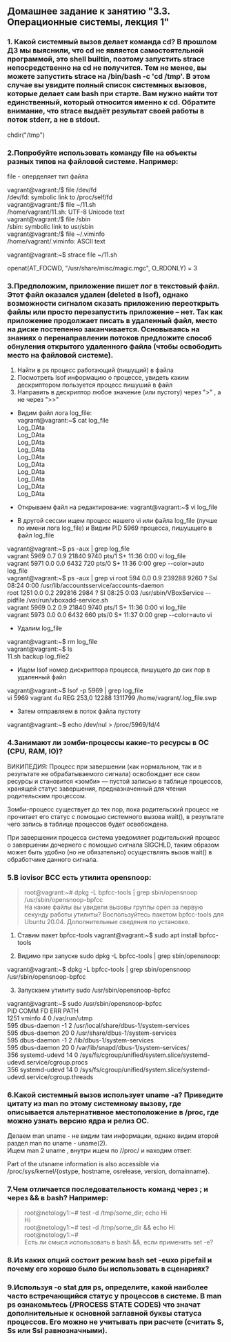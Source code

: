 ## Домашнее задание к занятию "3.3. Операционные системы, лекция 1"

### 1. Какой системный вызов делает команда cd? В прошлом ДЗ мы выяснили, что cd не является самостоятельной программой, это shell builtin, поэтому запустить strace непосредственно на cd не получится. Тем не менее, вы можете запустить strace на /bin/bash -c 'cd /tmp'. В этом случае вы увидите полный список системных вызовов, которые делает сам bash при старте. Вам нужно найти тот единственный, который относится именно к cd. Обратите внимание, что strace выдаёт результат своей работы в поток stderr, а не в stdout.

chdir("/tmp")

### 2.Попробуйте использовать команду file на объекты разных типов на файловой системе. Например:

file - оперделяет тип файла  

vagrant@vagrant:/$ file /dev/fd  
/dev/fd: symbolic link to /proc/self/fd  
vagrant@vagrant:/$ file ~/11.sh  
/home/vagrant/11.sh: UTF-8 Unicode text  
vagrant@vagrant:/$ file /sbin  
/sbin: symbolic link to usr/sbin  
vagrant@vagrant:/$ file ~/.viminfo  
/home/vagrant/.viminfo: ASCII text  

vagrant@vagrant:~$ strace file ~/11.sh  

openat(AT_FDCWD, "/usr/share/misc/magic.mgc", O_RDONLY) = 3  

### 3.Предположим, приложение пишет лог в текстовый файл. Этот файл оказался удален (deleted в lsof), однако возможности сигналом сказать приложению переоткрыть файлы или просто перезапустить приложение – нет. Так как приложение продолжает писать в удаленный файл, место на диске постепенно заканчивается. Основываясь на знаниях о перенаправлении потоков предложите способ обнуления открытого удаленного файла (чтобы освободить место на файловой системе).



1. Найти в ps процесс работающий (пишущий) в файла
2. Посмотреть lsof информацию о процессе, увидеть каким дескриптором пользуется процесс пишуший в файл
3. Направить в дескриптор любое значение (или пустоту) через ">" , а не через ">>"

* Видим файл лога log_file:   
vagrant@vagrant:~$ cat log_file   
Log_DAta   
Log_DAta   
Log_DAta  
Log_DAta  
Log_DAta  
Log_DAta  
Log_DAta  
Log_DAta  
Log_DAta  
Log_DAta  

* Открываем файл на редактирование: 
vagrant@vagrant:~$ vi log_file  

* В другой сессии ищем процесс нашего vi или файла log_file (лучше по имени лога log_file) и Видим PID 5969 процесса, пишушщего в файл log_file

vagrant@vagrant:~$ ps -aux | grep log_file  
vagrant     5969  0.7  0.9  21840  9740 pts/1    S+   11:36   0:00 vi log_file  
vagrant     5971  0.0  0.0   6432   720 pts/0    S+   11:36   0:00 grep --color=auto log_file  
vagrant@vagrant:~$ ps -aux | grep vi
root         594  0.0  0.9 239288  9260 ?        Ssl  08:24   0:00 /usr/lib/accountsservice/accounts-daemon  
root        1251  0.0  0.2 292816  2984 ?        Sl   08:25   0:03 /usr/sbin/VBoxService --pidfile /var/run/vboxadd-service.sh  
vagrant     5969  0.2  0.9  21840  9740 pts/1    S+   11:36   0:00 vi log_file  
vagrant     5973  0.0  0.0   6432   660 pts/0    S+   11:37   0:00 grep --color=auto vi  

* Удалим log_file

vagrant@vagrant:~$ rm log_file  
vagrant@vagrant:~$ ls  
11.sh  backup  log_file2  

* Ищем lsof номер дискриптора процесса, пишущего до сих пор в удаленный файл

vagrant@vagrant:~$ lsof -p 5969 | grep log_file  
vi      5969 vagrant    4u   REG  253,0    12288 1311799 /home/vagrant/.log_file.swp  

* Затем отправляем в поток файла пустоту

vagrant@vagrant:~$ echo /dev/nul > /proc/5969/fd/4  



### 4.Занимают ли зомби-процессы какие-то ресурсы в ОС (CPU, RAM, IO)?

ВИКИПЕДИЯ:
Процесс при завершении (как нормальном, так и в результате не обрабатываемого сигнала) освобождает все свои ресурсы и становится «зомби» — пустой записью в таблице процессов, хранящей статус завершения, предназначенный для чтения родительским процессом.

Зомби-процесс существует до тех пор, пока родительский процесс не прочитает его статус с помощью системного вызова wait(), в результате чего запись в таблице процессов будет освобождена.

При завершении процесса система уведомляет родительский процесс о завершении дочернего с помощью сигнала SIGCHLD, таким образом может быть удобно (но не обязательно) осуществлять вызов wait() в обработчике данного сигнала.

### 5.В iovisor BCC есть утилита opensnoop: 

>root@vagrant:~# dpkg -L bpfcc-tools | grep sbin/opensnoop  
/usr/sbin/opensnoop-bpfcc  
На какие файлы вы увидели вызовы группы open за первую секунду работы утилиты? Воспользуйтесь пакетом bpfcc-tools для Ubuntu 20.04. Дополнительные сведения по установке.  

1. Ставим пакет bpfcc-tools vagrant@vagrant:~$ sudo apt install bpfcc-tools  

2. Видимо при запуске sudo dpkg -L bpfcc-tools | grep sbin/opensnoop:  

vagrant@vagrant:~$ dpkg -L bpfcc-tools | grep sbin/opensnoop  
/usr/sbin/opensnoop-bpfcc  

3. Запускаем утилиту sudo /usr/sbin/opensnoop-bpfcc  

vagrant@vagrant:~$ sudo /usr/sbin/opensnoop-bpfcc  
PID    COMM               FD ERR PATH  
1251   vminfo              4   0 /var/run/utmp  
595    dbus-daemon        -1   2 /usr/local/share/dbus-1/system-services  
595    dbus-daemon        20   0 /usr/share/dbus-1/system-services  
595    dbus-daemon        -1   2 /lib/dbus-1/system-services  
595    dbus-daemon        20   0 /var/lib/snapd/dbus-1/system-services/  
356    systemd-udevd      14   0 /sys/fs/cgroup/unified/system.slice/systemd-udevd.service/cgroup.procs  
356    systemd-udevd      14   0 /sys/fs/cgroup/unified/system.slice/systemd-udevd.service/cgroup.threads  

### 6.Какой системный вызов использует uname -a? Приведите цитату из man по этому системному вызову, где описывается альтернативное местоположение в /proc, где можно узнать версию ядра и релиз ОС.

Делаем man uname - не видим там информации, однако видим второй раздел man по uname - uname(2).  
Ищем man 2 uname , внутри ищем по //proc/ и находим ответ:  

Part of the utsname information is also accessible via /proc/sys/kernel/{ostype, hostname, osrelease, version, domainname}.  

### 7.Чем отличается последовательность команд через ; и через && в bash? Например:

>root@netology1:~# test -d /tmp/some_dir; echo Hi  
Hi  
root@netology1:~# test -d /tmp/some_dir && echo Hi  
root@netology1:~#  
Есть ли смысл использовать в bash &&, если применить set -e?  


### 8.Из каких опций состоит режим bash set -euxo pipefail и почему его хорошо было бы использовать в сценариях?

### 9.Используя -o stat для ps, определите, какой наиболее часто встречающийся статус у процессов в системе. В man ps ознакомьтесь (/PROCESS STATE CODES) что значат дополнительные к основной заглавной буквы статуса процессов. Его можно не учитывать при расчете (считать S, Ss или Ssl равнозначными).



